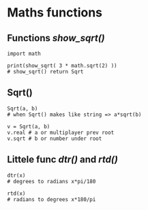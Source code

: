 # Maths functions

## Functions *show_sqrt()*
    import math

    print(show_sqrt( 3 * math.sqrt(2) ))
    # show_sqrt() return Sqrt

## Sqrt()

    Sqrt(a, b)
    # when Sqrt() makes like string => a*sqrt(b)

    v = Sqrt(a, b)
    v.real # a or multiplayer prev root
    v.sqrt # b or number under root

## Littele func *dtr()* and *rtd()*

    dtr(x) 
    # degrees to radians x*pi/180

    rtd(x)
    # radians to degrees x*180/pi
